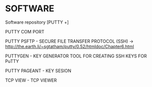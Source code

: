 # SOFTWARE

Software repository [PUTTY +]

PUTTY COM PORT

PUTTY PSFTP - SECURE FILE TRANSFER PROTOCOL (SSH) -> http://the.earth.li/~sgtatham/putty/0.52/htmldoc/Chapter6.html

PUTTYGEN - KEY GENERATOR TOOL FOR CREATING SSH KEYS FOR PuTTY

PUTTY PAGEANT - KEY SESION

TCP VIEW - TCP VIEWER



